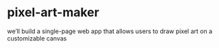 # pixel-art-maker
we’ll build a single-page web app that allows users to draw pixel art on a customizable canvas
